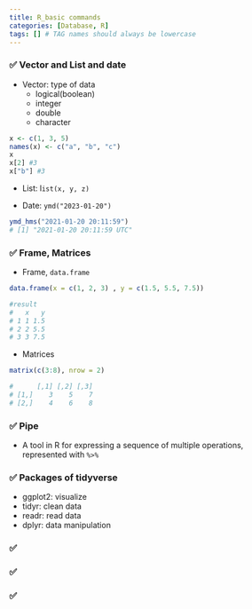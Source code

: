 ```yaml
---
title: R_basic commands
categories: [Database, R]
tags: [] # TAG names should always be lowercase
---
```


### ✅ Vector and List and date

- Vector: type of data
  - logical(boolean)
  - integer
  - double
  - character

```R
x <- c(1, 3, 5)
names(x) <- c("a", "b", "c")
x
x[2] #3
x["b"] #3
```

- List: l`ist(x, y, z)`

- Date: `ymd("2023-01-20")`

```R
ymd_hms("2021-01-20 20:11:59")
# [1] "2021-01-20 20:11:59 UTC"
```

### ✅ Frame, Matrices

- Frame, `data.frame`

```R
data.frame(x = c(1, 2, 3) , y = c(1.5, 5.5, 7.5))

#result
#   x   y
# 1 1 1.5
# 2 2 5.5
# 3 3 7.5
```

- Matrices

```R
matrix(c(3:8), nrow = 2)

#      [,1] [,2] [,3]
# [1,]    3    5    7
# [2,]    4    6    8
```

### ✅ Pipe

- A tool in R for expressing a sequence of multiple operations, represented with `%>%`

### ✅ Packages of tidyverse

- ggplot2: visualize
- tidyr: clean data
- readr: read data
- dplyr: data manipulation

### ✅

### ✅

### ✅
